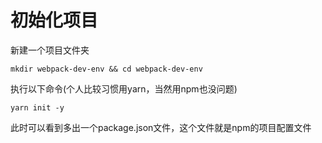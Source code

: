 # 初始化项目

新建一个项目文件夹

```
mkdir webpack-dev-env && cd webpack-dev-env
```

执行以下命令(个人比较习惯用yarn，当然用npm也没问题)

```
yarn init -y
```

此时可以看到多出一个package.json文件，这个文件就是npm的项目配置文件